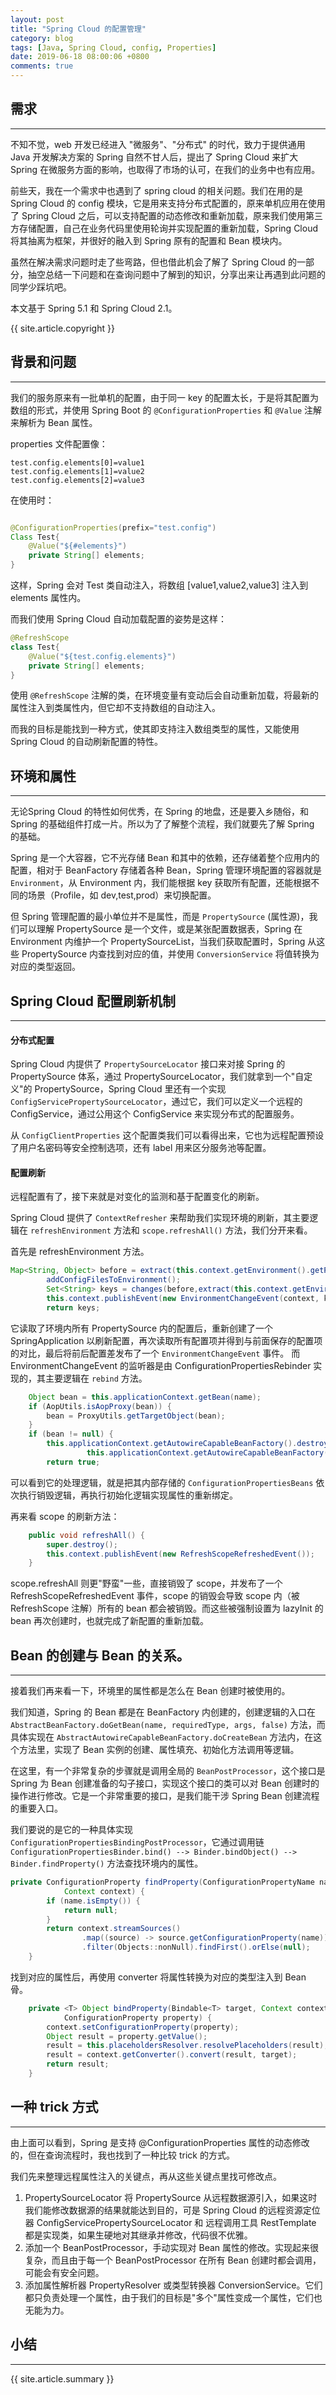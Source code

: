 ```yaml
---
layout: post
title: "Spring Cloud 的配置管理"
category: blog
tags: [Java, Spring Cloud, config, Properties]
date: 2019-06-18 08:00:06 +0800
comments: true
---
```


## 需求
---
不知不觉，web 开发已经进入 "微服务"、"分布式" 的时代，致力于提供通用 Java 开发解决方案的 Spring 自然不甘人后，提出了 Spring Cloud 来扩大 Spring 在微服务方面的影响，也取得了市场的认可，在我们的业务中也有应用。

前些天，我在一个需求中也遇到了 spring cloud 的相关问题。我们在用的是 Spring Cloud 的 config 模块，它是用来支持分布式配置的，原来单机应用在使用了 Spring Cloud 之后，可以支持配置的动态修改和重新加载，原来我们使用第三方存储配置，自己在业务代码里使用轮询并实现配置的重新加载，Spring Cloud 将其抽离为框架，并很好的融入到 Spring 原有的配置和 Bean 模块内。

虽然在解决需求问题时走了些弯路，但也借此机会了解了 Spring Cloud 的一部分，抽空总结一下问题和在查询问题中了解到的知识，分享出来让再遇到此问题的同学少踩坑吧。

本文基于 Spring 5.1 和 Spring Cloud 2.1。

{{ site.article.copyright }}

## 背景和问题
---
我们的服务原来有一批单机的配置，由于同一 key 的配置太长，于是将其配置为数组的形式，并使用 Spring Boot 的 `@ConfigurationProperties` 和 `@Value` 注解来解析为 Bean 属性。

properties 文件配置像：

```
test.config.elements[0]=value1
test.config.elements[1]=value2
test.config.elements[2]=value3

```
在使用时：

```java

@ConfigurationProperties(prefix="test.config")
Class Test{
    @Value("${#elements}")
    private String[] elements;
}
```
这样，Spring 会对 Test 类自动注入，将数组 [value1,value2,value3] 注入到 elements 属性内。

而我们使用 Spring Cloud 自动加载配置的姿势是这样：

```java
@RefreshScope
class Test{
    @Value("${test.config.elements}")
    private String[] elements;
}
```

使用 `@RefreshScope` 注解的类，在环境变量有变动后会自动重新加载，将最新的属性注入到类属性内，但它却不支持数组的自动注入。

而我的目标是能找到一种方式，使其即支持注入数组类型的属性，又能使用 Spring Cloud 的自动刷新配置的特性。

## 环境和属性
---
无论Spring Cloud 的特性如何优秀，在 Spring 的地盘，还是要入乡随俗，和 Spring 的基础组件打成一片。所以为了了解整个流程，我们就要先了解 Spring 的基础。

Spring 是一个大容器，它不光存储 Bean 和其中的依赖，还存储着整个应用内的配置，相对于 BeanFactory 存储着各种 Bean，Spring 管理环境配置的容器就是 `Environment`，从 Environment 内，我们能根据 key 获取所有配置，还能根据不同的场景（Profile，如 dev,test,prod）来切换配置。

但 Spring 管理配置的最小单位并不是属性，而是 `PropertySource` (属性源)，我们可以理解 PropertySource 是一个文件，或是某张配置数据表，Spring 在 Environment 内维护一个 PropertySourceList，当我们获取配置时，Spring 从这些 PropertySource 内查找到对应的值，并使用 `ConversionService` 将值转换为对应的类型返回。

## Spring Cloud 配置刷新机制
---
#### 分布式配置
Spring Cloud 内提供了 `PropertySourceLocator` 接口来对接 Spring 的 PropertySource 体系，通过 PropertySourceLocator，我们就拿到一个"自定义"的 PropertySource，Spring Cloud 里还有一个实现 `ConfigServicePropertySourceLocator`，通过它，我们可以定义一个远程的 ConfigService，通过公用这个 ConfigService 来实现分布式的配置服务。

从 `ConfigClientProperties` 这个配置类我们可以看得出来，它也为远程配置预设了用户名密码等安全控制选项，还有 label 用来区分服务池等配置。

#### 配置刷新
远程配置有了，接下来就是对变化的监测和基于配置变化的刷新。

Spring Cloud 提供了 `ContextRefresher` 来帮助我们实现环境的刷新，其主要逻辑在 `refreshEnvironment` 方法和 `scope.refreshAll()` 方法，我们分开来看。

首先是 refreshEnvironment 方法。

```java
Map<String, Object> before = extract(this.context.getEnvironment().getPropertySources());
		addConfigFilesToEnvironment();
		Set<String> keys = changes(before,extract(this.context.getEnvironment().getPropertySources())).keySet();
		this.context.publishEvent(new EnvironmentChangeEvent(context, keys));
		return keys;
```

它读取了环境内所有 PropertySource 内的配置后，重新创建了一个 SpringApplication 以刷新配置，再次读取所有配置项并得到与前面保存的配置项的对比，最后将前后配置差发布了一个 `EnvironmentChangeEvent` 事件。
而 EnvironmentChangeEvent 的监听器是由 ConfigurationPropertiesRebinder 实现的，其主要逻辑在 `rebind` 方法。

```java
	Object bean = this.applicationContext.getBean(name);
	if (AopUtils.isAopProxy(bean)) {
		bean = ProxyUtils.getTargetObject(bean);
	}
	if (bean != null) {
		this.applicationContext.getAutowireCapableBeanFactory().destroyBean(bean);
                 this.applicationContext.getAutowireCapableBeanFactory().initializeBean(bean, name);
		return true;
```
可以看到它的处理逻辑，就是把其内部存储的 `ConfigurationPropertiesBeans` 依次执行销毁逻辑，再执行初始化逻辑实现属性的重新绑定。

再来看 scope 的刷新方法：

```java
    public void refreshAll() {
		super.destroy();
		this.context.publishEvent(new RefreshScopeRefreshedEvent());
	}
```
scope.refreshAll 则更"野蛮"一些，直接销毁了 scope，并发布了一个 RefreshScopeRefreshedEvent 事件，scope 的销毁会导致 scope 内（被 RefreshScope 注解）所有的 bean 都会被销毁。而这些被强制设置为 lazyInit 的 bean 再次创建时，也就完成了新配置的重新加载。

## Bean 的创建与 Bean 的关系。
---
接着我们再来看一下，环境里的属性都是怎么在 Bean 创建时被使用的。

我们知道，Spring 的 Bean 都是在 BeanFactory 内创建的，创建逻辑的入口在 `AbstractBeanFactory.doGetBean(name, requiredType, args, false)` 方法，而具体实现在 `AbstractAutowireCapableBeanFactory.doCreateBean` 方法内，在这个方法里，实现了 Bean 实例的创建、属性填充、初始化方法调用等逻辑。

在这里，有一个非常复杂的步骤就是调用全局的 `BeanPostProcessor`，这个接口是 Spring 为 Bean 创建准备的勾子接口，实现这个接口的类可以对 Bean 创建时的操作进行修改。它是一个非常重要的接口，是我们能干涉 Spring Bean 创建流程的重要入口。

我们要说的是它的一种具体实现 `ConfigurationPropertiesBindingPostProcessor`，它通过调用链 `ConfigurationPropertiesBinder.bind() --> Binder.bindObject() --> Binder.findProperty()` 方法查找环境内的属性。

```java
private ConfigurationProperty findProperty(ConfigurationPropertyName name,
			Context context) {
		if (name.isEmpty()) {
			return null;
		}
		return context.streamSources()
				.map((source) -> source.getConfigurationProperty(name))
				.filter(Objects::nonNull).findFirst().orElse(null);
	}
```
找到对应的属性后，再使用 converter 将属性转换为对应的类型注入到 Bean 骨。

```java
    private <T> Object bindProperty(Bindable<T> target, Context context,
			ConfigurationProperty property) {
		context.setConfigurationProperty(property);
		Object result = property.getValue();
		result = this.placeholdersResolver.resolvePlaceholders(result);
		result = context.getConverter().convert(result, target);
		return result;
	}
```

## 一种 trick 方式
---
由上面可以看到，Spring 是支持 @ConfigurationProperties 属性的动态修改的，但在查询流程时，我也找到了一种比较 trick 的方式。

我们先来整理远程属性注入的关键点，再从这些关键点里找可修改点。

1. PropertySourceLocator 将 PropertySource 从远程数据源引入，如果这时我们能修改数据源的结果就能达到目的，可是 Spring Cloud 的远程资源定位器 ConfigServicePropertySourceLocator 和 远程调用工具 RestTemplate 都是实现类，如果生硬地对其继承并修改，代码很不优雅。
2. 添加一个 BeanPostProcessor，手动实现对 Bean 属性的修改。实现起来很复杂，而且由于每一个 BeanPostProcessor 在所有 Bean 创建时都会调用，可能会有安全问题。
3. 添加属性解析器 PropertyResolver 或类型转换器 ConversionService。它们都只负责处理一个属性，由于我们的目标是"多个"属性变成一个属性，它们也无能为力。



## 小结
---

{{ site.article.summary }}
